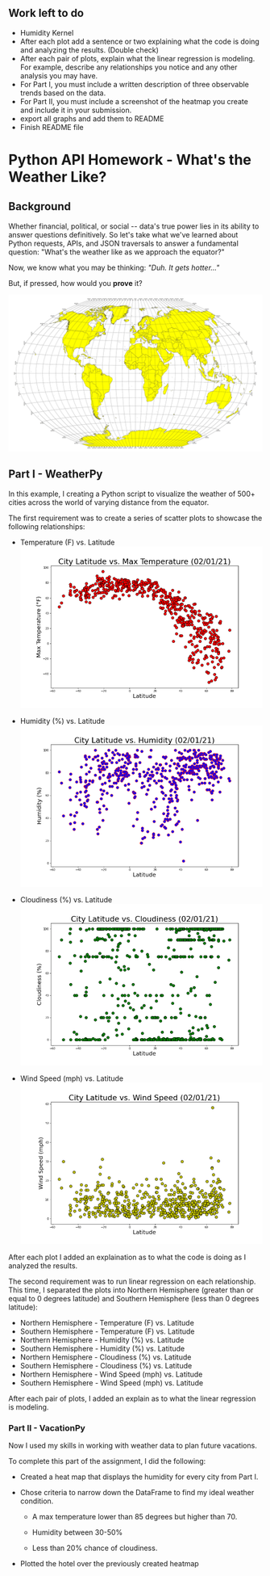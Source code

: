 ## Work left to do
- Humidity Kernel
- After each plot add a sentence or two explaining what the code is doing and analyzing the results. (Double check)
- After each pair of plots, explain what the linear regression is modeling. For example, describe any relationships you notice and any other analysis you may have.
- For Part I, you must include a written description of three observable trends based on the data.
- For Part II, you must include a screenshot of the heatmap you create and include it in your submission.
- export all graphs and add them to README
- Finish README file


# Python API Homework - What's the Weather Like?

## Background

Whether financial, political, or social -- data's true power lies in its ability to answer questions definitively. So let's take what we've learned about Python requests, APIs, and JSON traversals to answer a fundamental question: "What's the weather like as we approach the equator?"

Now, we know what you may be thinking: _"Duh. It gets hotter..."_

But, if pressed, how would you **prove** it?

![Equator](Images/equatorsign.png)


## Part I - WeatherPy

In this example, I creating a Python script to visualize the weather of 500+ cities across the world of varying distance from the equator.

The first requirement was to create a series of scatter plots to showcase the following relationships:

* Temperature (F) vs. Latitude
![graph](output_data/Fig1.png)

* Humidity (%) vs. Latitude
![graph2](output_data/Fig2.png)

* Cloudiness (%) vs. Latitude
![graph3](output_data/Fig3.png)

* Wind Speed (mph) vs. Latitude
![graph4](output_data/Fig4.png)

After each plot I added an explaination as to what the code is doing as I analyzed the results.

The second requirement was to run linear regression on each relationship. This time, I separated the plots into Northern Hemisphere (greater than or equal to 0 degrees latitude) and Southern Hemisphere (less than 0 degrees latitude):

* Northern Hemisphere - Temperature (F) vs. Latitude
* Southern Hemisphere - Temperature (F) vs. Latitude
* Northern Hemisphere - Humidity (%) vs. Latitude
* Southern Hemisphere - Humidity (%) vs. Latitude
* Northern Hemisphere - Cloudiness (%) vs. Latitude
* Southern Hemisphere - Cloudiness (%) vs. Latitude
* Northern Hemisphere - Wind Speed (mph) vs. Latitude
* Southern Hemisphere - Wind Speed (mph) vs. Latitude

After each pair of plots, I added an explain as to what the linear regression is modeling.


### Part II - VacationPy

Now I used my skills in working with weather data to plan future vacations.

To complete this part of the assignment, I did the following:

* Created a heat map that displays the humidity for every city from Part I.


* Chose criteria to narrow down the DataFrame to find my ideal weather condition.

  * A max temperature lower than 85 degrees but higher than 70.

  * Humidity between 30-50%

  * Less than 20% chance of cloudiness.
  
 * Plotted the hotel over the previously created heatmap 
